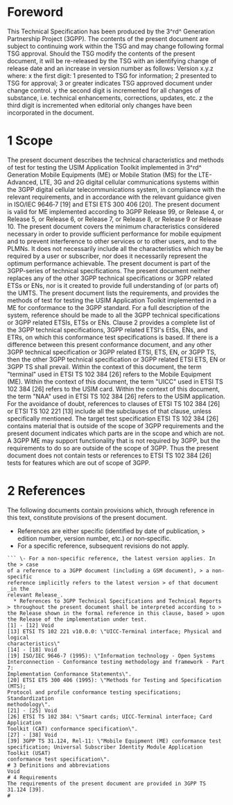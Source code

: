 # Foreword
This Technical Specification has been produced by the 3^rd^ Generation
Partnership Project (3GPP).
The contents of the present document are subject to continuing work within the
TSG and may change following formal TSG approval. Should the TSG modify the
contents of the present document, it will be re-released by the TSG with an
identifying change of release date and an increase in version number as
follows:
Version x.y.z
where:
x the first digit:
1 presented to TSG for information;
2 presented to TSG for approval;
3 or greater indicates TSG approved document under change control.
y the second digit is incremented for all changes of substance, i.e. technical
enhancements, corrections, updates, etc.
z the third digit is incremented when editorial only changes have been
incorporated in the document.
# 1 Scope
The present document describes the technical characteristics and methods of
test for testing the USIM Application Toolkit implemented in 3^rd^ Generation
Mobile Equipments (ME) or Mobile Station (MS) for the LTE-Advanced, LTE, 3G
and 2G digital cellular communications systems within the 3GPP digital
cellular telecommunications system, in compliance with the relevant
requirements, and in accordance with the relevant guidance given in ISO/IEC
9646‑7 [19] and ETSI ETS 300 406 [20].
The present document is valid for ME implemented according to 3GPP Release 99,
or Release 4, or Release 5, or Release 6, or Release 7, or Release 8, or
Release 9 or Release 10.
The present document covers the minimum characteristics considered necessary
in order to provide sufficient performance for mobile equipment and to prevent
interference to other services or to other users, and to the PLMNs.
It does not necessarily include all the characteristics which may be required
by a user or subscriber, nor does it necessarily represent the optimum
performance achievable.
The present document is part of the 3GPP-series of technical specifications.
The present document neither replaces any of the other 3GPP technical
specifications or 3GPP related ETSs or ENs, nor is it created to provide full
understanding of (or parts of) the UMTS. The present document lists the
requirements, and provides the methods of test for testing the USIM
Application Toolkit implemented in a ME for conformance to the 3GPP standard.
For a full description of the system, reference should be made to all the 3GPP
technical specifications or 3GPP related ETSIs, ETSs or ENs. Clause 2 provides
a complete list of the 3GPP technical specifications, 3GPP related ETSI\'s
EtSs, ENs, and ETRs, on which this conformance test specifications is based.
If there is a difference between this present conformance document, and any
other 3GPP technical specification or 3GPP related ETSI, ETS, EN, or 3GPP TS,
then the other 3GPP technical specification or 3GPP related ETSI ETS, EN or
3GPP TS shall prevail.
Within the context of this document, the term \"terminal\" used in ETSI TS 102
384 [26] refers to the Mobile Equipment (ME).
Within the context of this document, the term \"UICC\" used in ETSI TS 102 384
[26] refers to the USIM card.
Within the context of this document, the term \"NAA\" used in ETSI TS 102 384
[26] refers to the USIM application.
For the avoidance of doubt, references to clauses of ETSI TS 102 384 [26] or
ETSI TS 102 221 [13] include all the subclauses of that clause, unless
specifically mentioned.
The target test specification ETSI TS 102 384 [26] contains material that is
outside of the scope of 3GPP requirements and the present document indicates
which parts are in the scope and which are not.
A 3GPP ME may support functionality that is not required by 3GPP, but the
requirements to do so are outside of the scope of 3GPP. Thus the present
document does not contain tests or references to ETSI TS 102 384 [26] tests
for features which are out of scope of 3GPP.
# 2 References
The following documents contain provisions which, through reference in this
text, constitute provisions of the present document.
  * References are either specific (identified by date of publication, > edition number, version number, etc.) or non‑specific.
  * For a specific reference, subsequent revisions do not apply.
```{=html}
``` \- For a non-specific reference, the latest version applies. In the > case
of a reference to a 3GPP document (including a GSM document), > a non-specific
reference implicitly refers to the latest version > of that document _in the
relevant Release_.
  * References to 3GPP Technical Specifications and Technical Reports > throughout the present document shall be interpreted according to > the Release shown in the formal reference in this clause, based > upon the Release of the implementation under test.
[1] - [12] Void
[13] ETSI TS 102 221 v10.0.0: \"UICC-Terminal interface; Physical and logical
characteristics\"
[14] - [18] Void
[19] ISO/IEC 9646‑7 (1995): \"Information technology - Open Systems
Interconnection - Conformance testing methodology and framework - Part 7:
Implementation Conformance Statements\".
[20] ETSI ETS 300 406 (1995): \"Methods for Testing and Specification (MTS);
Protocol and profile conformance testing specifications; Standardization
methodology\".
[21] - [25] Void
[26] ETSI TS 102 384: \"Smart cards; UICC-Terminal interface; Card Application
Toolkit (CAT) conformance specification\".
[27] - [38] Void
[39] 3GPP TS 31.124, Rel-11: \"Mobile Equipment (ME) conformance test
specification; Universal Subscriber Identity Module Application Toolkit (USAT)
conformance test specification\".
# 3 Definitions and abbreviations
Void
# 4 Requirements
The requirements of the present document are provided in 3GPP TS 31.124 [39].
#